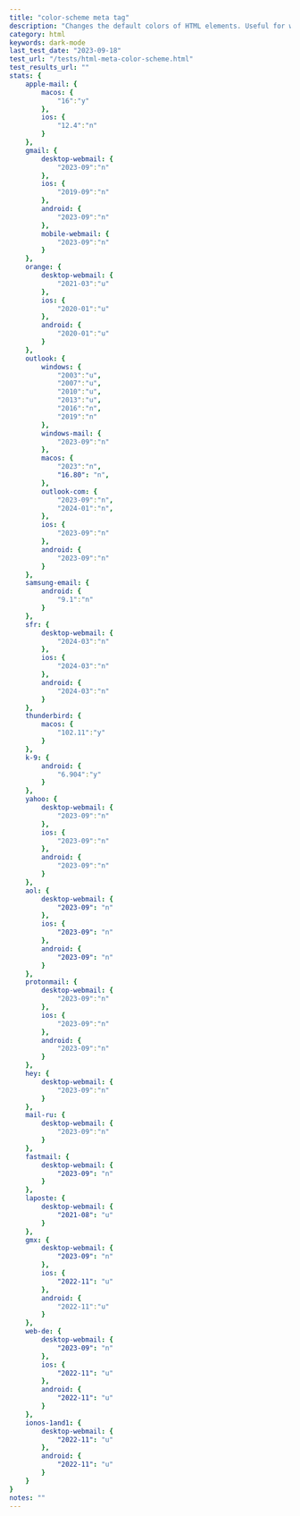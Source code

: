 ```yaml
---
title: "color-scheme meta tag"
description: "Changes the default colors of HTML elements. Useful for when you want an email to display only in a dark color scheme or only a light scheme, regardless of user settings. Equivalent to setting the color-scheme CSS property on the root element"
category: html
keywords: dark-mode
last_test_date: "2023-09-18"
test_url: "/tests/html-meta-color-scheme.html"
test_results_url: ""
stats: {
    apple-mail: {
        macos: {
            "16":"y"
        },
        ios: {
            "12.4":"n"
        }
    },
    gmail: {
        desktop-webmail: {
            "2023-09":"n"
        },
        ios: {
            "2019-09":"n"
        },
        android: {
            "2023-09":"n"
        },
        mobile-webmail: {
            "2023-09":"n"
        }
    },
    orange: {
        desktop-webmail: {
            "2021-03":"u"
        },
        ios: {
            "2020-01":"u"
        },
        android: {
            "2020-01":"u"
        }
    },
    outlook: {
        windows: {
            "2003":"u",
            "2007":"u",
            "2010":"u",
            "2013":"u",
            "2016":"n",
            "2019":"n"
        },
        windows-mail: {
            "2023-09":"n"
        },
        macos: {
            "2023":"n",
            "16.80": "n",
        },
        outlook-com: {
            "2023-09":"n",
            "2024-01":"n",
        },
        ios: {
            "2023-09":"n"
        },
        android: {
            "2023-09":"n"
        }
    },
    samsung-email: {
        android: {
            "9.1":"n"
        }
    },
    sfr: {
        desktop-webmail: {
            "2024-03":"n"
        },
        ios: {
            "2024-03":"n"
        },
        android: {
            "2024-03":"n"
        }
    },
    thunderbird: {
        macos: {
            "102.11":"y"
        }
    },
    k-9: {
		android: {
			"6.904":"y"
		}
  	},
    yahoo: {
        desktop-webmail: {
            "2023-09":"n"
        },
        ios: {
            "2023-09":"n"
        },
        android: {
            "2023-09":"n"
        }
    },
    aol: {
        desktop-webmail: {
            "2023-09": "n"
        },
        ios: {
            "2023-09": "n"
        },
        android: {
            "2023-09": "n"
        }
    },
    protonmail: {
        desktop-webmail: {
            "2023-09":"n"
        },
        ios: {
            "2023-09":"n"
        },
        android: {
            "2023-09":"n"
        }
    },
    hey: {
        desktop-webmail: {
            "2023-09":"n"
        }
    },
    mail-ru: {
        desktop-webmail: {
            "2023-09":"n"
        }
    },
    fastmail: {
        desktop-webmail: {
            "2023-09": "n"
        }
    },
    laposte: {
        desktop-webmail: {
            "2021-08": "u"
        }
    },
	gmx: {
		desktop-webmail: {
            "2023-09": "n"
		},
		ios: {
            "2022-11": "u"
		},
		android: {
            "2022-11":"u"
		}
	},
	web-de: {
		desktop-webmail: {
			"2023-09": "n"
		},
		ios: {
			"2022-11": "u"
		},
		android: {
			"2022-11": "u"
		}
	},
	ionos-1and1: {
		desktop-webmail: {
			"2022-11": "u"
		},
		android: {
			"2022-11": "u"
		}
	}
}
notes: ""
---
```

